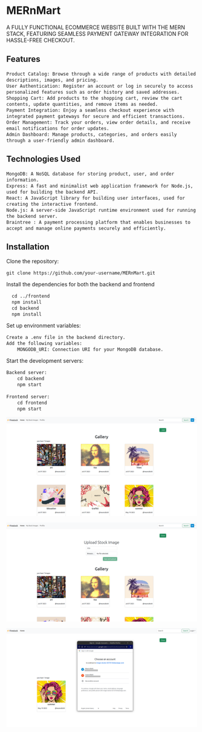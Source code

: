 # MERnMart
A FULLY FUNCTIONAL ECOMMERCE WEBSITE BUILT WITH THE MERN STACK, FEATURING SEAMLESS PAYMENT
GATEWAY INTEGRATION FOR HASSLE-FREE CHECKOUT.

## Features

    Product Catalog: Browse through a wide range of products with detailed descriptions, images, and pricing.
    User Authentication: Register an account or log in securely to access personalized features such as order history and saved addresses.
    Shopping Cart: Add products to the shopping cart, review the cart contents, update quantities, and remove items as needed.
    Payment Integration: Enjoy a seamless checkout experience with integrated payment gateways for secure and efficient transactions.
    Order Management: Track your orders, view order details, and receive email notifications for order updates.
    Admin Dashboard: Manage products, categories, and orders easily through a user-friendly admin dashboard.

## Technologies Used

    MongoDB: A NoSQL database for storing product, user, and order information.
    Express: A fast and minimalist web application framework for Node.js, used for building the backend API.
    React: A JavaScript library for building user interfaces, used for creating the interactive frontend.
    Node.js: A server-side JavaScript runtime environment used for running the backend server.
    Braintree : A payment processing platform that enables businesses to accept and manage online payments securely and efficiently.

## Installation

  Clone the repository:

    git clone https://github.com/your-username/MERnMart.git
    
Install the dependencies for both the backend and frontend
  
      cd ../frontend
      npm install
      cd backend
      npm install

  Set up environment variables:

    Create a .env file in the backend directory.
    Add the following variables:
        MONGODB_URI: Connection URI for your MongoDB database.
  Start the development servers:

    Backend server:
        cd backend
        npm start

    Frontend server:
        cd frontend
        npm start

![Screenshot 1](https://github.com/MaansiBisht/Production-ready-react-app/blob/master/screenshots/Screenshot1.png)

![Screenshot 2](https://github.com/MaansiBisht/Production-ready-react-app/blob/master/screenshots/Screenshot2.png)

![Screenshot 3](https://github.com/MaansiBisht/Production-ready-react-app/blob/master/screenshots/Screenshot3.png)
